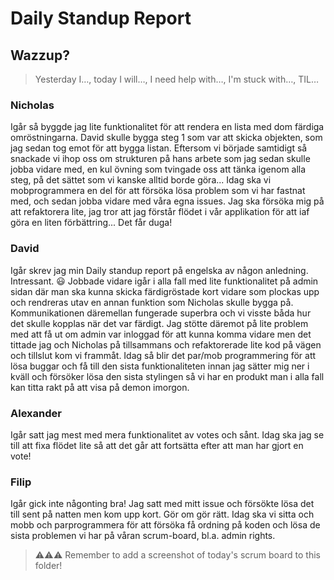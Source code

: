 # Daily Standup Report

## Wazzup?
> Yesterday I…, today I will…, I need help with…, I'm stuck with…, TIL…

### Nicholas
Igår så byggde jag lite funktionalitet för att rendera en lista med dom färdiga omröstningarna. David skulle bygga steg 1 som var att skicka objekten, som jag sedan tog emot för att bygga listan.
Eftersom vi började samtidigt så snackade vi ihop oss om strukturen på hans arbete som jag sedan skulle jobba vidare med, en kul övning som tvingade oss att tänka igenom alla steg, på det sättet som vi kanske alltid borde göra... 
Idag ska vi mobprogrammera en del för att försöka lösa problem som vi har fastnat med, och sedan jobba vidare med våra egna issues.
Jag ska försöka mig på att refaktorera lite, jag tror att jag förstår flödet i vår applikation för att iaf göra en liten förbättring... Det får duga!

### David
Igår skrev jag min Daily standup report på engelska av någon anledning. Intressant. 😃 Jobbade vidare igår i alla fall med lite funktionalitet på admin sidan där man ska kunna skicka färdigröstade kort vidare som plockas upp och rendreras utav en annan funktion som Nicholas skulle bygga på. Kommunikationen däremellan fungerade superbra och vi visste båda hur det skulle kopplas när det var färdigt.
Jag stötte däremot på lite problem med att få ut om admin var inloggad för att kunna komma vidare men det tittade jag och Nicholas på tillsammans och refaktorerade lite kod på vägen och tillslut kom vi frammåt.
Idag så blir det par/mob programmering för att lösa buggar och få till den sista funktionaliteten innan jag sätter mig ner i kväll och försöker lösa den sista stylingen så vi har en produkt man i alla fall kan titta rakt på att visa på demon imorgon.

### Alexander
Igår satt jag mest med mera funktionalitet av votes och sånt.
Idag ska jag se till att fixa flödet lite så att det går att fortsätta efter att man har gjort en vote!

### Filip
Igår gick inte någonting bra! Jag satt med mitt issue och försökte lösa det till sent på natten men kom upp kort. Gör om gör rätt. 
Idag ska vi sitta och mobb och parprogrammera för att försöka få ordning på koden och lösa de sista problemen
vi har på våran scrum-board, bl.a. admin rights.


> ⚠️⚠️⚠️ Remember to add a screenshot of today's scrum board to this folder!
